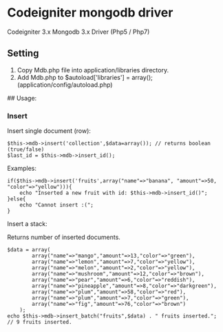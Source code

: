# Codeigniter mongodb driver

Codeigniter 3.x Mongodb 3.x Driver (Php5 / Php7)
## Setting
<ol>
<li>Copy Mdb.php file into application/libraries directory.</li>
<li>Add Mdb.php to&nbsp;$autoload['libraries'] = array(); (application/config/autoload.php)</li>
</ol>
## Usage:

### Insert

Insert single document (row):

    $this->mdb->insert('collection',$data=array()); // returns boolean (true/false)
    $last_id = $this->mdb->insert_id();
    
Examples:
    
    if($this->mdb->insert('fruits',array("name"=>"banana", "amount"=>50, "color"=>"yellow"))){
        echo "Inserted a new fruit with id: $this->mdb->insert_id()";
    }else{
        echo "Cannot insert :(";
    }
    
Insert a stack:

Returns number of inserted documents.

    $data = array(
			array("name"=>"mango","amount"=>13,"color"=>"green"),
			array("name"=>"lemon","amount"=>7,"color"=>"yellow"),
			array("name"=>"melon","amount"=>2,"color"=>"yellow"),
			array("name"=>"mushroom","amount"=>12,"color"=>"brown"),
			array("name"=>"pear","amount"=>6,"color"=>"reddish"),
			array("name"=>"pineapple","amount"=>8,"color"=>"darkgreen"),
			array("name"=>"plum","amount"=>58,"color"=>"red"),
			array("name"=>"plum","amount"=>7,"color"=>"green"),
			array("name"=>"fig","amount"=>76,"color"=>"brown")
		);
    echo $this->mdb->insert_batch("fruits",$data) . " fruits inserted."; // 9 fruits inserted.
    
